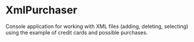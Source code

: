 # XmlPurchaser

Console application for working with XML files (adding, deleting, selecting) using the example of credit cards and possible purchases.
